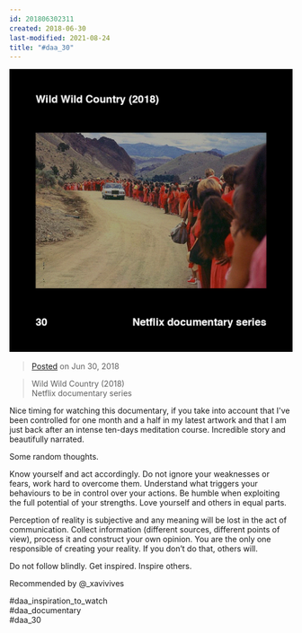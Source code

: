 ```yaml
---
id: 201806302311
created: 2018-06-30
last-modified: 2021-08-24
title: "#daa_30"
---
```

![](../assets/201806302311.jpg)

>[Posted](202106221357) on Jun 30, 2018

>Wild Wild Country (2018)  
>Netflix documentary series

Nice timing for watching this documentary, if you take into account that I've been controlled for one month and a half in my latest artwork and that I am just back after an intense ten-days meditation course. Incredible story and beautifully narrated.

Some random thoughts.

Know yourself and act accordingly. Do not ignore your weaknesses or fears, work hard to overcome them. Understand what triggers your behaviours to be in control over your actions. Be humble when exploiting the full potential of your strengths. Love yourself and others in equal parts.

Perception of reality is subjective and any meaning will be lost in the act of communication. Collect information (different sources, different points of view), process it and construct your own opinion. You are the only one responsible of creating your reality. If you don’t do that, others will.

Do not follow blindly. Get inspired. Inspire others.

Recommended by @_xavivives

#daa_inspiration_to_watch  
#daa_documentary  
#daa_30